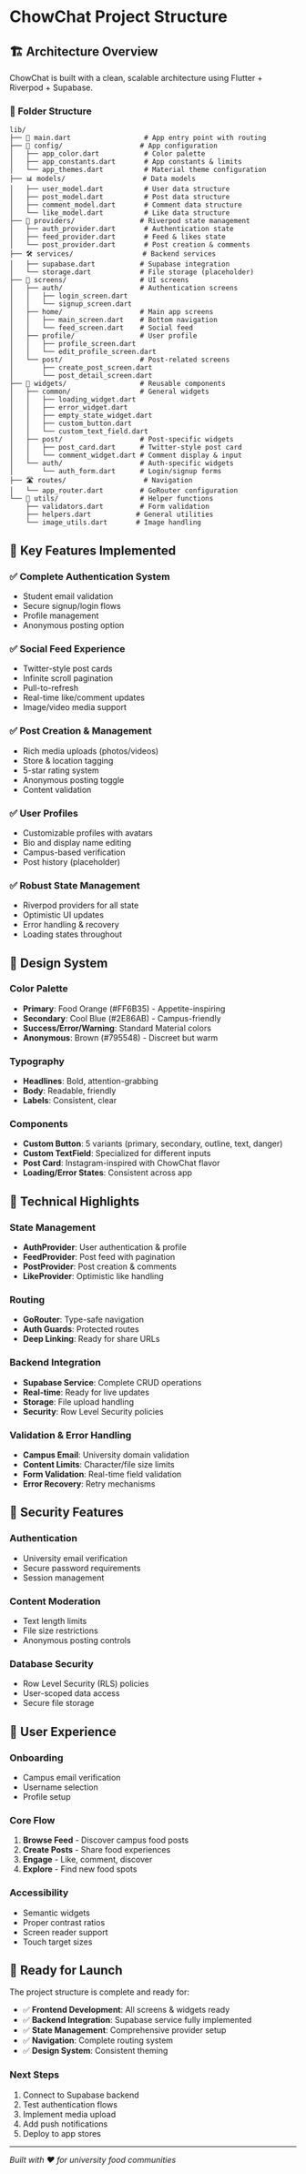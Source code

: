 # ChowChat Project Structure

## 🏗️ Architecture Overview

ChowChat is built with a clean, scalable architecture using Flutter + Riverpod + Supabase.

### 📁 Folder Structure

```
lib/
├── 📱 main.dart                  # App entry point with routing
├── 🎨 config/                   # App configuration
│   ├── app_color.dart           # Color palette
│   ├── app_constants.dart       # App constants & limits
│   └── app_themes.dart          # Material theme configuration
├── 📊 models/                   # Data models
│   ├── user_model.dart          # User data structure
│   ├── post_model.dart          # Post data structure
│   ├── comment_model.dart       # Comment data structure
│   └── like_model.dart          # Like data structure
├── 🔄 providers/                # Riverpod state management
│   ├── auth_provider.dart       # Authentication state
│   ├── feed_provider.dart       # Feed & likes state
│   └── post_provider.dart       # Post creation & comments
├── 🛠️ services/                 # Backend services
│   ├── supabase.dart           # Supabase integration
│   └── storage.dart            # File storage (placeholder)
├── 📱 screens/                  # UI screens
│   ├── auth/                   # Authentication screens
│   │   ├── login_screen.dart
│   │   └── signup_screen.dart
│   ├── home/                   # Main app screens
│   │   ├── main_screen.dart    # Bottom navigation
│   │   └── feed_screen.dart    # Social feed
│   ├── profile/                # User profile
│   │   ├── profile_screen.dart
│   │   └── edit_profile_screen.dart
│   └── post/                   # Post-related screens
│       ├── create_post_screen.dart
│       └── post_detail_screen.dart
├── 🧩 widgets/                  # Reusable components
│   ├── common/                 # General widgets
│   │   ├── loading_widget.dart
│   │   ├── error_widget.dart
│   │   ├── empty_state_widget.dart
│   │   ├── custom_button.dart
│   │   └── custom_text_field.dart
│   ├── post/                   # Post-specific widgets
│   │   ├── post_card.dart      # Twitter-style post card
│   │   └── comment_widget.dart # Comment display & input
│   └── auth/                   # Auth-specific widgets
│       └── auth_form.dart      # Login/signup forms
├── 🛣️ routes/                   # Navigation
│   └── app_router.dart         # GoRouter configuration
└── 🔧 utils/                    # Helper functions
    ├── validators.dart         # Form validation
    ├── helpers.dart           # General utilities
    └── image_utils.dart       # Image handling
```

## 🚀 Key Features Implemented

### ✅ **Complete Authentication System**
- Student email validation
- Secure signup/login flows
- Profile management
- Anonymous posting option

### ✅ **Social Feed Experience**
- Twitter-style post cards
- Infinite scroll pagination
- Pull-to-refresh
- Real-time like/comment updates
- Image/video media support

### ✅ **Post Creation & Management**
- Rich media uploads (photos/videos)
- Store & location tagging
- 5-star rating system
- Anonymous posting toggle
- Content validation

### ✅ **User Profiles**
- Customizable profiles with avatars
- Bio and display name editing
- Campus-based verification
- Post history (placeholder)

### ✅ **Robust State Management**
- Riverpod providers for all state
- Optimistic UI updates
- Error handling & recovery
- Loading states throughout

## 🎨 Design System

### **Color Palette**
- **Primary**: Food Orange (#FF6B35) - Appetite-inspiring
- **Secondary**: Cool Blue (#2E86AB) - Campus-friendly
- **Success/Error/Warning**: Standard Material colors
- **Anonymous**: Brown (#795548) - Discreet but warm

### **Typography**
- **Headlines**: Bold, attention-grabbing
- **Body**: Readable, friendly
- **Labels**: Consistent, clear

### **Components**
- **Custom Button**: 5 variants (primary, secondary, outline, text, danger)
- **Custom TextField**: Specialized for different inputs
- **Post Card**: Instagram-inspired with ChowChat flavor
- **Loading/Error States**: Consistent across app

## 🔧 Technical Highlights

### **State Management**
- **AuthProvider**: User authentication & profile
- **FeedProvider**: Post feed with pagination
- **PostProvider**: Post creation & comments
- **LikeProvider**: Optimistic like handling

### **Routing**
- **GoRouter**: Type-safe navigation
- **Auth Guards**: Protected routes
- **Deep Linking**: Ready for share URLs

### **Backend Integration**
- **Supabase Service**: Complete CRUD operations
- **Real-time**: Ready for live updates
- **Storage**: File upload handling
- **Security**: Row Level Security policies

### **Validation & Error Handling**
- **Campus Email**: University domain validation
- **Content Limits**: Character/file size limits
- **Form Validation**: Real-time field validation
- **Error Recovery**: Retry mechanisms

## 🔐 Security Features

### **Authentication**
- University email verification
- Secure password requirements
- Session management

### **Content Moderation**
- Text length limits
- File size restrictions
- Anonymous posting controls

### **Database Security**
- Row Level Security (RLS) policies
- User-scoped data access
- Secure file storage

## 📱 User Experience

### **Onboarding**
- Campus email verification
- Username selection
- Profile setup

### **Core Flow**
1. **Browse Feed** - Discover campus food posts
2. **Create Posts** - Share food experiences
3. **Engage** - Like, comment, discover
4. **Explore** - Find new food spots

### **Accessibility**
- Semantic widgets
- Proper contrast ratios
- Screen reader support
- Touch target sizes

## 🚀 Ready for Launch

The project structure is complete and ready for:
- ✅ **Frontend Development**: All screens & widgets ready
- ✅ **Backend Integration**: Supabase service fully implemented
- ✅ **State Management**: Comprehensive provider setup
- ✅ **Navigation**: Complete routing system
- ✅ **Design System**: Consistent theming

### **Next Steps**
1. Connect to Supabase backend
2. Test authentication flows
3. Implement media upload
4. Add push notifications
5. Deploy to app stores

---

*Built with ❤️ for university food communities*